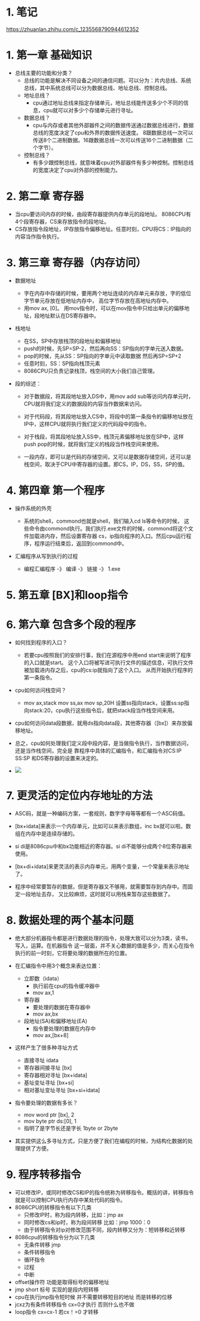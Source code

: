 
# 1. 笔记
https://zhuanlan.zhihu.com/c_1235568790944612352


# 1. 第一章 基础知识
- 总线主要的功能和分类？
    - 总线的功能是解决不同设备之间的通信问题。可以分为：片内总线、系统总线，其中系统总线可以分为数据总线、地址总线、控制总线。
    - 地址总线？
        - cpu通过地址总线来指定存储单元，地址总线能传送多少个不同的信息，cpu就可以对多少个存储单元进行寻址。
    - 数据总线？
        - cpu与内存或者其他外部器件之间的数据传送通过数据总线进行，数据总线的宽度决定了cpu和外界的数据传送速度。
        8跟数据总线一次可以传送8个二进制数据。16跟数据总线一次可以传送16个二进制数据（二个字节）。
    - 控制总线？
        - 有多少跟控制总线，就意味着cpu对外部器件有多少种控制。控制总线的宽度决定了cpu对外部的控制能力。

# 2. 第二章 寄存器
- 当cpu要访问内存的时候，由段寄存器提供内存单元的段地址。 8086CPU有4个段寄存器，CS来存放指令的段地址。
- CS存放指令段地址，IP存放指令偏移地址。任意时刻，CPU将CS：IP指向的内容当作指令执行。

# 3. 第三章 寄存器（内存访问）
- 数据地址
    - 字在内存中存储的时候，要用两个地址连续的内存单元来存放，字的低位字节单元存放在低地址内存中，
    高位字节存放在高地址内存中。
    - 用mov ax, [0]。 用mov指令时，可以在mov指令中只给出单元的偏移地址，段地址默认在DS寄存器中。

- 栈地址
    - 在SS，SP中存放栈顶的段地址和偏移地址
    - push的时候，先SP=SP-2，然后再向SS：SP指向的字单元送入数据。
    - pop的时候，先从SS：SP指向的字单元中读取数据 然后再SP=SP+2
    - 任意时刻，SS：SP指向栈顶元素
    - 8086CPU只负责记录栈顶，栈空间的大小我们自己管理。
    
- 段的综述：
    - 对于数据段，将其段地址放入DS中，用mov add sub等访问内存单元时，CPU就将我们定义的数据段的内容当作数据来访问。
    - 对于代码段，将其段地址放入CS中，将段中的第一条指令的偏移地址放在IP中，这样CPU就将执行我们定义的代码段中的指令。
    - 对于栈段，将其段地址放入SS中，栈顶元素偏移地址放在SP中，这样push pop的时候，就将我们定义的栈段当作栈空间来使用。
    
    - 一段内存，即可以是代码的存储空间，又可以是数据存储空间，还可以是栈空间，取决于CPU中寄存器的设置。即CS，IP，DS，SS，SP的值。
    
# 4. 第四章 第一个程序
- 操作系统的外壳
    - 系统的shell，commond也就是shell，我们输入cd ls等命令的时候，
    这些命令由commond执行。我们执行.exe文件的时候，commond将这个文件加载进内存，然后设置寄存器
    cs，ip指向程序的入口。然后cpu运行程序，程序运行结束后，返回到commond中。

- 汇编程序从写到执行的过程
    - 编程汇编程序 -》 编译 -》 链接 -》 1.exe
    
# 5. 第五章 [BX]和loop指令

# 6. 第六章 包含多个段的程序
- 如何找到程序的入口？
    - 若要cpu按照我们的安排行事，我们在源程序中用end start来说明了程序的入口就是start。
    这个入口将被写进可执行文件的描述信息，可执行文件被加载进内存之后，cpu的cs:ip就指向了这个入口。
    从而开始执行程序的第一条指令。
    
- cpu如何访问栈空间？
    - mov ax,stack mov ss,ax mov sp,20H 
    设置ss指向stack，设置ss:sp指向stack:20，cpu执行这些指令后，就把stack段当作栈空间来用。
    
- cpu如何访问data段数据，就用ds指向data段，其他寄存器（[bx]）来存放偏移地址。
- 总之，cpu如何处理我们定义段中段内容，是当做指令执行，当作数据访问，还是当作栈空间，完全是
靠程序中具体的汇编指令，和汇编指令对CS:IP SS:SP 和DS寄存器的设置来决定的。

- ![](figure/assmeble.png)

# 7. 更灵活的定位内存地址的方法

- ASC码，就是一种编码方案，一套规则，数字字母等等都有一个ASC码值。

- [bx+idata]来表示一个内存单元，比如可以来表示数组，inc bx就可以啦。数组在内存中是连续存储的。

- si di是8086cpu中和bx功能相近的寄存器。si di不能够分成两个8位寄存器来使用。

- [bx+di+idata]来更灵活的表示内存单元，用两个变量，一个常量来表示地址了。

- 程序中经常要暂存的数据，但是寄存器又不够用，就需要暂存到内存中。而固定一段地址去存，
又比较麻烦，这时就可以用栈来暂存这些数据了。

# 8. 数据处理的两个基本问题
- 绝大部分机器指令都是进行数据处理的指令，处理大致可以分为3类，读书，写入，运算。在机器指令
这一层面，并不关心数据的值是多少，而关心在指令执行的前一时刻，它将要处理的数据所在的位置。

- 在汇编指令中用3个概念来表达位置：
    - 立即数（idata）
        - 执行前在cpu的指令缓冲器中
        - mov ax,1
    - 寄存器
        - 要处理的数据在寄存器中
        - mov ax,bx
    - 段地址(SA)和偏移地址(EA)
        - 指令要处理的数据在内存中
        - mov ax,[bx+8]
- 这样产生了很多种寻址方式
    - 直接寻址 idata
    - 寄存器间接寻址 [bx]
    - 寄存器相对寻址 [bx+idata]
    - 基址变址寻址 [bx+si]
    - 相对基址变址寻址 [bx+si+idata]
- 指令要处理的数据有多长？
    - mov word ptr [bx], 2
    - mov byte ptr ds:[0], 1
    - 指明了是字节长还是字长 1byte or 2byte
- 其实提供这么多寻址方式，只是方便了我们在编程的时候，为结构化数据的处理提供了方便。

# 9. 程序转移指令
- 可以修改IP，或同时修改CS和IP的指令统称为转移指令。概括的讲，转移指令就是可以控制CPU执行内存中某处代码的指令。
- 8086CPU的转移指令有以下几类
    - 只修改IP时，称为段内转移，比如：jmp ax
    - 同时修改cs和ip时，称为段间转移 比如：jmp 1000：0
    - 由于转移指令对ip对修改范围不同，段内转移又分为：短转移和近转移
- 8086cpu的转移指令分为以下几类
    - 无条件转移 jmp
    - 条件转移指令
    - 循环指令
    - 过程
    - 中断
- offset操作符 功能是取得标号的偏移地址
- jmp short 标号   实现的是段内短转移
- cpu在执行jmp指令短时候 并不需要转移短目的地址 而是转移的位移
- jcxz为有条件转移指令 cx=0才执行 否则什么也不做
- loop指令 cx=cx-1 若cx！=0 才转移